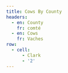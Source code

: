 ```yaml
---
title: Cows By County
headers:
  - en: County
    fr: comté
  - en: Cows
    fr: Vaches
row:
  - cell:
      - Clark
      - '2'
---
```


